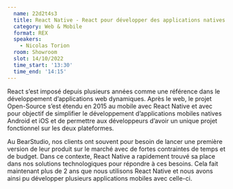 ```yaml
---
  name: 22d2t4s3
  title: React Native - React pour développer des applications natives Android et iOS
  category: Web & Mobile
  format: REX
  speakers: 
    - Nicolas Torion
  room: Showroom
  slot: 14/10/2022
  time_start: '13:30'
  time_end: '14:15'
---
```

React s’est imposé depuis plusieurs années comme une référence dans le développement d’applications web dynamiques. Après le web, le projet Open-Source s’est étendu en 2015 au mobile avec React Native et avec pour objectif de simplifier le développement d’applications mobiles natives Android et iOS et de permettre aux développeurs d’avoir un unique projet fonctionnel sur les deux plateformes.

Au BearStudio, nos clients ont souvent pour besoin de lancer une première version de leur produit sur le marché avec de fortes contraintes de temps et de budget. Dans ce contexte, React Native a rapidement trouvé sa place dans nos solutions technologiques pour répondre à ces besoins. Cela fait maintenant plus de 2 ans que nous utilisons React Native et nous avons ainsi pu développer plusieurs applications mobiles avec celle-ci.